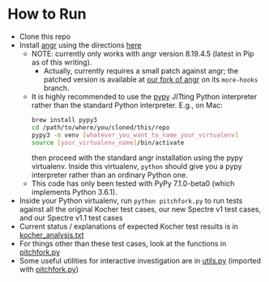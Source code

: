 # How to Run

- Clone this repo
- Install [angr](https://github.com/angr/angr) using the directions [here](https://docs.angr.io/introductory-errata/install)
    - NOTE: currently only works with angr version 8.19.4.5 (latest in Pip as of this writing).
        - Actually, currently requires a small patch against angr; the patched version is available
        at [our fork of angr](https://github.com/cdisselkoen/angr) on its `more-hooks` branch.
    - It is highly recommended to use the [pypy](https://pypy.org) JITting Python interpreter
        rather than the standard Python interpreter. E.g., on Mac:
        ```bash
        brew install pypy3
        cd /path/to/where/you/cloned/this/repo
        pypy3 -m venv [whatever_you_want_to_name_your_virtualenv]
        source [your_virtualenv_name]/bin/activate
        ```
        then proceed with the standard angr installation using the pypy virtualenv. Inside this virtualenv, `python` should give you a pypy interpreter rather than an ordinary Python one.
    - This code has only been tested with PyPy 7.1.0-beta0 (which implements Python 3.6.1).
- Inside your Python virtualenv, run `python pitchfork.py` to run tests
against all the original Kocher test cases, our new Spectre v1 test cases,
and our Spectre v1.1 test cases
- Current status / explanations of expected Kocher test results is in [kocher_analysis.txt](kocher_analysis.txt)
- For things other than these test cases, look at the functions in [pitchfork.py](pitchfork.py)
- Some useful utilities for interactive investigation are in [utils.py](utils.py) (imported with [pitchfork.py](pitchfork.py))
